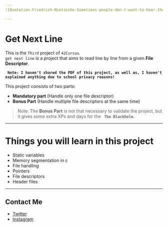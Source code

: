 ```yaml
---
![Quotation-Friedrich-Nietzsche-Sometimes-people-don-t-want-to-hear-the-truth-because-34-72-80](https://user-images.githubusercontent.com/49293816/210186788-8212fd20-5310-40f7-ba86-5f92141c88f6.jpeg)

---
```

# Get Next Line

This is the `Third` project of `42Cursus`. <br />
`get next line` is a project that aims to read line by line from a given __File Descriptor__.

**``` Note: I haven't shared the PDF of this project, as well as, I haven't explained anything due to school privacy reasons!```**

This project consists of two parts:
- **Mandatory part** (Handle only one file descriptor)
- **Bonus Part** (Handle multiple file descriptors at the same time)

> Note: The **Bonus Part** is not that necessary to validate the project, but it gives some extra XPs and days for the **` The Blackhole`**.
---

# Things you will learn in this project

* Static variables
* Memory segmentation in c
* File handling
* Pointers
* File descriptors
* Header files

---
## Contact Me

* [Twitter][_1]
* [Instagram][_2]

[_1]: https://twitter.com/amait0u
[_2]: https://www.instagram.com/amait0u

